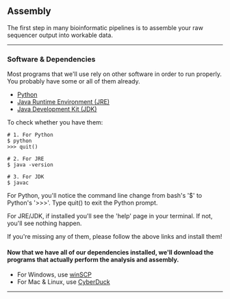 ## Assembly

The first step in many bioinformatic pipelines is to assemble your raw sequencer output into workable data. 

----

### Software & Dependencies  
Most programs that we'll use rely on other software in order to run properly. You probably have some or all of them already. 
 
- [Python]()
- [Java Runtime Environment (JRE)](https://www.java.com/en/)
- [Java Development Kit (JDK)](http://www.oracle.com/technetwork/java/javase/downloads/index.html)

To check whether you have them:
```
# 1. For Python
$ python
>>> quit()

# 2. For JRE
$ java -version

# 3. For JDK
$ javac
```
For Python, you'll notice the command line change from bash's '$' to Python's '>>>'. Type quit() to exit the Python prompt. 

For JRE/JDK, if installed you'll see the 'help' page in your terminal. If not, you'll see nothing happen. 

If you're missing any of them, please follow the above links and install them!

#### Now that we have all of our dependencies installed, we'll download the programs that actually perform the analysis and assembly. 

- For Windows, use [winSCP](https://winscp.net/eng/download.php)
- For Mac & Linux, use [CyberDuck](https://cyberduck.io)

----
